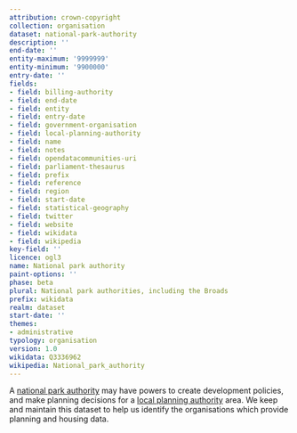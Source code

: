 ```yaml
---
attribution: crown-copyright
collection: organisation
dataset: national-park-authority
description: ''
end-date: ''
entity-maximum: '9999999'
entity-minimum: '9900000'
entry-date: ''
fields:
- field: billing-authority
- field: end-date
- field: entity
- field: entry-date
- field: government-organisation
- field: local-planning-authority
- field: name
- field: notes
- field: opendatacommunities-uri
- field: parliament-thesaurus
- field: prefix
- field: reference
- field: region
- field: start-date
- field: statistical-geography
- field: twitter
- field: website
- field: wikidata
- field: wikipedia
key-field: ''
licence: ogl3
name: National park authority
paint-options: ''
phase: beta
plural: National park authorities, including the Broads
prefix: wikidata
realm: dataset
start-date: ''
themes:
- administrative
typology: organisation
version: 1.0
wikidata: Q3336962
wikipedia: National_park_authority
---
```


A [national park authority](https://www.nationalparks.uk/parks/) may have powers to create development policies,
and make planning decisions for a [local planning authority](/dataset/local-planning-authority) area.
We keep and maintain this dataset to help us identify the organisations which provide planning and housing data.
